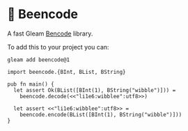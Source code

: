 # 🐝 Beencode

A fast Gleam [Bencode](https://en.wikipedia.org/wiki/Bencode) library.

To add this to your project you can:

```shell
gleam add beencode@1
```

```gleam
import beencode.{BInt, BList, BString}

pub fn main() {
  let assert Ok(BList([BInt(1), BString("wibble")])) =
    beencode.decode(<<"li1e6:wibblee":utf8>>)

  let assert <<"li1e6:wibblee":utf8>> =
    beencode.encode(BList([BInt(1), BString("wibble")]))
}
```
